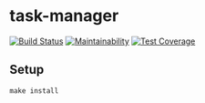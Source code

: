 # task-manager

[![Build Status](https://travis-ci.org/Yorickov/project-lvl4-s195.svg?branch=master)](https://travis-ci.org/Yorickov/project-lvl4-s195)
[![Maintainability](https://api.codeclimate.com/v1/badges/96bd2cc9f4437bdd633e/maintainability)](https://codeclimate.com/github/Yorickov/project-lvl4-s195/maintainability)
[![Test Coverage](https://api.codeclimate.com/v1/badges/96bd2cc9f4437bdd633e/test_coverage)](https://codeclimate.com/github/Yorickov/project-lvl4-s195/test_coverage)

## Setup

```
make install
```
